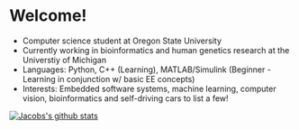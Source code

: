 # Welcome!
* Computer science student at Oregon State University
* Currently working in bioinformatics and human genetics research at the Universtiy of Michigan
* Languages: Python, C++ (Learning), MATLAB/Simulink (Beginner - Learning in conjunction w/ basic EE concepts)
* Interests: Embedded software systems, machine learning, computer vision, bioinformatics and self-driving cars to list a few!

[![Jacobs's github stats](https://github-readme-stats.vercel.app/api?username=JacobO1994)](https://github.com/JacobO1994/github-readme-stats)

